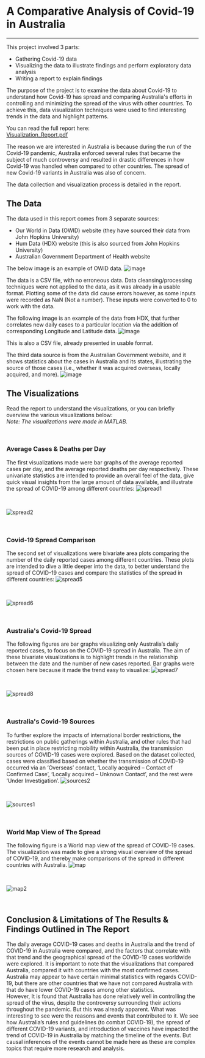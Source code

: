 # A Comparative Analysis of Covid-19 in Australia
---

This project involved 3 parts:
- Gathering Covid-19 data
- Visualizing the data to illustrate findings and perform exploratory data analysis
- Writing a report to explain findings

The purpose of the project is to examine the data about Covid-19 to understand how Covid-19 has spread and comparing Australia's efforts 
in controlling and minimizing the spread of the virus with other countries. To achieve this, data visualization techniques were  used to find
interesting trends in the data and highlight patterns.

You can read the full report here:\
[Visualization_Report.pdf](https://github.com/CalvinJohn99/Analysis-of-Covid-19-in-Australia/files/8992682/Visualization_Report.pdf)


The reason we are interested in Australia is because during the run of the Covid-19 pandemic, Australia enforced several rules that became the 
subject of much controversy and resulted in drastic differences in how Covid-19 was handled when compared to other countries. The spread of new
Covid-19 variants in Australia was also of concern.

The data collection and visualization process is detailed in the report. 

## The Data

The data used in this report comes from 3 separate sources:
- Our World in Data (OWID) website (they have sourced their data from John Hopkins University)
- Hum Data (HDX) website (this is also sourced from John Hopkins University)
- Australian Government Department of Health website

The below image is an example of OWID data. 
![image](https://user-images.githubusercontent.com/40469219/176102683-c94884c5-e89b-4354-bb1b-d2b27b8a99cd.png)

The data is a CSV file, with no erroneous data. Data cleansing/processing techniques were not applied to the data, as it was already in a usable format. Plotting some of the data did cause errors however, as some inputs were recorded as NaN (Not a number). These inputs were converted to 0 to work with the data.

The following image is an example of the data from HDX, that further correlates new daily cases to a particular location via the addition of corresponding Longitude and Latitude data.
 ![image](https://user-images.githubusercontent.com/40469219/176102961-68da3141-3f96-480d-874c-df5085c5aadb.png)

This is also a CSV file, already presented in usable format.

The third data source is from the Australian Government website, and it shows statistics about the cases in Australia and its states, illustrating the source of those cases (i.e., whether it was acquired overseas, locally acquired, and more).
 ![image](https://user-images.githubusercontent.com/40469219/176102997-b4007f02-c6ee-4bce-b4bb-3e3142c59d7b.png)


## The Visualizations

Read the report to understand the visualizations, or you can briefly
overview the various visualizations below:\
*Note: The visualizations were made in MATLAB.*

&nbsp;
### Average Cases & Deaths per Day
The first visualizations made were bar graphs of the average reported cases per day, and the average reported deaths per day respectively. These univariate statistics are intended to provide an overall feel of the data, give quick visual insights from the large amount of data available, and illustrate the spread of COVID-19 among different countries:
![spread1](https://user-images.githubusercontent.com/40469219/175962594-505bd1c9-e114-4a6c-9873-76e557459761.jpg)

&nbsp;


![spread2](https://user-images.githubusercontent.com/40469219/175962612-594b33c9-7662-4a14-9036-51df5a3ce5b7.jpg)


&nbsp;
### Covid-19 Spread Comparison
The second set of visualizations were bivariate area plots comparing the number of the daily reported cases among different countries. These plots are intended to dive a little deeper into the data, to better understand the spread of COVID-19 cases and compare the statistics of the spread in different countries:
![spread5](https://user-images.githubusercontent.com/40469219/175962647-f6392126-452b-41ef-b7f2-e126024f46dc.jpg)

&nbsp;


![spread6](https://user-images.githubusercontent.com/40469219/175962670-ad2bb083-42b2-4dba-ad64-677a6a0cfdcc.jpg)


&nbsp;
### Australia's Covid-19 Spread
The following figures are bar graphs visualizing only Australia’s daily reported cases, to focus on the COVID-19 spread in Australia. The aim of these bivariate visualizations is to highlight trends in the relationship between the date and the number of new cases reported. Bar graphs were chosen here because it made the trend easy to visualize:
![spread7](https://user-images.githubusercontent.com/40469219/175962685-f8d1259e-b873-462c-9224-e58e5e0ff4ff.jpg)

&nbsp;


![spread8](https://user-images.githubusercontent.com/40469219/175962696-a1f00138-48f1-439c-83c1-1b43c7e8e0b2.jpg)


&nbsp;
### Australia's Covid-19 Sources
To further explore the impacts of international border restrictions, the restrictions on public gatherings within Australia, and other rules that had been put in place restricting mobility within Australia, the transmission sources of COVID-19 cases were explored. Based on the dataset collected, cases were classified based on whether the transmission of COVID-19 occurred via an ‘Overseas’ contact, ‘Locally acquired – Contact of Confirmed Case’, ‘Locally acquired – Unknown Contact’, and the rest were ‘Under Investigation’.
![sources2](https://user-images.githubusercontent.com/40469219/175962719-f5487ff7-1bac-41a5-936f-c3b43c491e93.jpg)

&nbsp;


![sources1](https://user-images.githubusercontent.com/40469219/175962737-ff313688-6cbc-427a-bfd5-dbd0f659ef96.jpg)


&nbsp;
### World Map View of The Spread
The following figure is a World map view of the spread of COVID-19 cases. The visualization was made to give a strong visual overview of the spread of COVID-19, and thereby make comparisons of the spread in different countries with Australia. 
![map](https://user-images.githubusercontent.com/40469219/175962747-07bf59e1-d51b-4188-b01a-9c619e65eed4.jpg)


&nbsp;

![map2](https://user-images.githubusercontent.com/40469219/175962762-bdd5aea1-60f5-415a-8f16-dfe06ed44908.jpg)

&nbsp;

## Conclusion & Limitations of The Results & Findings Outlined in The Report
The daily average COVID-19 cases and deaths in Australia and the trend of COVID-19 in Australia were compared, and the factors that correlate with that trend and  the geographical spread of the COVID-19 cases worldwide were explored. It is important to note that the visualizations that compared Australia, compared it with countries with the most confirmed cases. Australia may appear to have certain minimal statistics with regards COVID-19, but there are other countries that we have not compared Australia with that do have lower COVID-19 cases among other statistics. \
However, It is found that Australia has done relatively well in controlling the spread of the virus, despite the controversy surrounding their actions throughout the pandemic. But this was already apparent. What was interesting to see were the reasons and events that contributed to it. We see how Australia’s rules and guidelines (to combat COVID-19), the spread of different COVID-19 variants, and introduction of vaccines have impacted the trend of COVID-19 in Australia by matching the timeline of the events. But causal inferences of the events cannot be made here as these are complex topics that require more research and analysis. 

